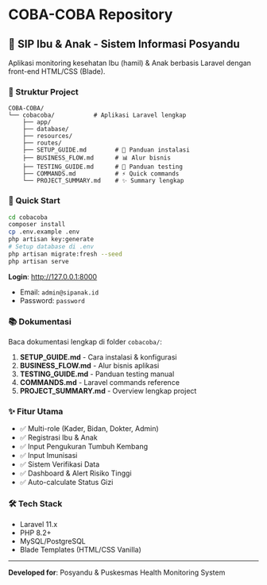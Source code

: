 # COBA-COBA Repository

## 🏥 SIP Ibu & Anak - Sistem Informasi Posyandu

Aplikasi monitoring kesehatan Ibu (hamil) & Anak berbasis Laravel dengan front-end HTML/CSS (Blade).

### 📂 Struktur Project

```
COBA-COBA/
└── cobacoba/           # Aplikasi Laravel lengkap
    ├── app/
    ├── database/
    ├── resources/
    ├── routes/
    ├── SETUP_GUIDE.md        # 📖 Panduan instalasi
    ├── BUSINESS_FLOW.md      # 📊 Alur bisnis
    ├── TESTING_GUIDE.md      # 🧪 Panduan testing
    ├── COMMANDS.md           # ⚡ Quick commands
    └── PROJECT_SUMMARY.md    # ✨ Summary lengkap
```

### 🚀 Quick Start

```bash
cd cobacoba
composer install
cp .env.example .env
php artisan key:generate
# Setup database di .env
php artisan migrate:fresh --seed
php artisan serve
```

**Login**: http://127.0.0.1:8000
- Email: `admin@sipanak.id`
- Password: `password`

### 📚 Dokumentasi

Baca dokumentasi lengkap di folder `cobacoba/`:
1. **SETUP_GUIDE.md** - Cara instalasi & konfigurasi
2. **BUSINESS_FLOW.md** - Alur bisnis aplikasi
3. **TESTING_GUIDE.md** - Panduan testing manual
4. **COMMANDS.md** - Laravel commands reference
5. **PROJECT_SUMMARY.md** - Overview lengkap project

### ✨ Fitur Utama

- ✅ Multi-role (Kader, Bidan, Dokter, Admin)
- ✅ Registrasi Ibu & Anak
- ✅ Input Pengukuran Tumbuh Kembang
- ✅ Input Imunisasi
- ✅ Sistem Verifikasi Data
- ✅ Dashboard & Alert Risiko Tinggi
- ✅ Auto-calculate Status Gizi

### 🛠️ Tech Stack

- Laravel 11.x
- PHP 8.2+
- MySQL/PostgreSQL
- Blade Templates (HTML/CSS Vanilla)

---

**Developed for**: Posyandu & Puskesmas Health Monitoring System